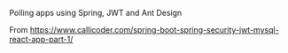 Polling apps using Spring, JWT and Ant Design

From https://www.callicoder.com/spring-boot-spring-security-jwt-mysql-react-app-part-1/
